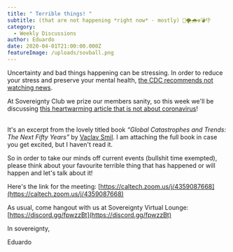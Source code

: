 ```yaml
---
title: " Terrible things! "
subtitle: (that are not happening *right now* - mostly) 🌋🌪️🌧☢️💣👎
category:
  - Weekly Discussions
author: Eduardo
date: 2020-04-01T21:00:00.000Z
featureImage: /uploads/sovball.png
---
```

Uncertainty and bad things happening can be stressing. In order to reduce your stress and preserve your mental health, [the CDC recommends not watching news](https://www.cdc.gov/coronavirus/2019-ncov/daily-life-coping/managing-stress-anxiety.html).



At Sovereignty Club we prize our members sanity, so this week we'll be discussing [this heartwarming article that is not about coronavirus](https://thereader.mitpress.mit.edu/the-mega-wars-that-shaped-world-history/)!

\
It's an excerpt from the lovely titled book *“Global Catastrophes and Trends: The Next Fifty Years”* by [Vaclav Smil](https://en.wikipedia.org/wiki/Vaclav_Smil). I am attaching the full book in case you get excited, but I haven't read it.

So in order to take our minds off current events (bullshit time exempted), please think about your favourite terrible thing that has happened or will happen and let's talk about it!



Here's the link for the meeting: [https://caltech.zoom.us/j/​4359087668](https://caltech.zoom.us/j/4359087668)



As usual, come hangout with us at Sovereignty Virtual Lounge: [https://discord.gg/​fpwzzBt](https://discord.gg/fpwzzBt)



In sovereignty,



Eduardo